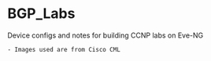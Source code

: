 # BGP_Labs
Device configs and notes for building CCNP labs on Eve-NG

    - Images used are from Cisco CML